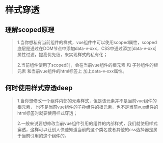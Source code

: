 # 样式穿透

## 理解scoped原理

> 1.当你想私有当前组件的样式，vue组件中可以使用scoped属性，scoped底层是通过在DOM节点中添加data-v-xxx，CSS中通过添加[data-v-xxx]属性过滤，提高优先级，来实现样式的私有化；
>
> 2.当前组件使用了scoped时，会在当前vue组件的根元素 和 子孙组件的根元素 和当前vue组件的html标签上 加上data-v-xxx属性。

## 何时使用样式穿透deep

> 1.当你想修改一个组件内部的元素样式，但是该元素并不是当前vue组件的根元素， 也不是当前vue组件的子孙组件的根元素，也不是当前vue组件的html标签时就要使用样式穿透；
>
> 2.一般来说要想修改当前vue组件引用的组件的内部样式，我们就使用样式穿透，这样可以让别人快速知道当前的这个类名或者其他的css选择器是属于当前引用的这个组件的。